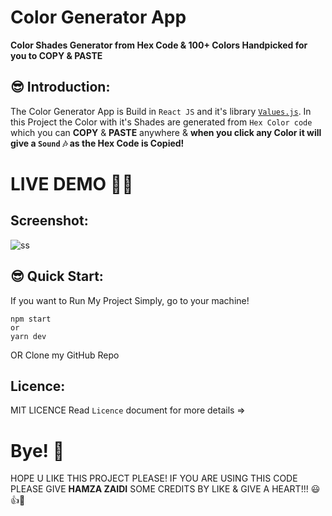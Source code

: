 # Color Generator App

**Color Shades Generator from Hex Code & 100+ Colors Handpicked for you to COPY & PASTE**

## 😎 Introduction:

The Color Generator App is Build in `React JS`  and it's library [`Values.js`](https://noeldelgado.github.io/values.js/). In this Project the Color with it's Shades are generated from `Hex Color code` which you can **COPY** & **PASTE** anywhere & **when you click any Color it will give a `Sound` 🎶 as the Hex Code is Copied!**

# LIVE DEMO 🐱‍🏍

## Screenshot:

![ss](https://user-images.githubusercontent.com/52501040/191808116-4960858a-8764-43f9-956a-d8b1018934bd.jpg)

## 😎 Quick Start:

If you want to Run My Project Simply, go to your machine!
```
npm start
or
yarn dev
```
OR Clone my GitHub Repo

## Licence:
MIT LICENCE Read `Licence` document for more details =>

# Bye! 👋
HOPE U LIKE THIS PROJECT PLEASE! IF YOU ARE USING THIS CODE PLEASE GIVE **HAMZA ZAIDI** SOME CREDITS BY LIKE & GIVE A HEART!!! 😃👍💛
